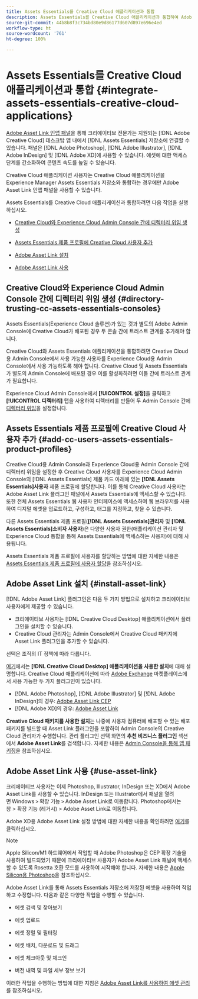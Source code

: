 ```yaml
---
title: Assets Essentials를 Creative Cloud 애플리케이션과 통합
description: Assets Essentials를 Creative Cloud 애플리케이션과 통합하여 Adobe Asset 링크 인앱 패널을 사용하여 지원되는 [!DNL Adobe Creative Cloud] 데스크탑 애플리케이션 내에서 [!DNL Assets Essentials] 저장소에 연결할 수 있습니다.
source-git-commit: 44b8b8f3c734bd80e9d86177d607d897e696e4ed
workflow-type: ht
source-wordcount: '761'
ht-degree: 100%

---
```


# Assets Essentials를 Creative Cloud 애플리케이션과 통합 {#integrate-assets-essentials-creative-cloud-applications}

[Adobe Asset Link 인앱 패널](https://www.adobe.com/kr/creativecloud/business/enterprise/adobe-asset-link.html)을 통해 크리에이티브 전문가는 지원되는 [!DNL Adobe Creative Cloud] 데스크탑 앱 내에서 [!DNL Assets Essentials] 저장소에 연결할 수 있습니다. 패널은 [!DNL Adobe Photoshop], [!DNL Adobe Illustrator], [!DNL Adobe InDesign] 및 [!DNL Adobe XD]에 사용할 수 있습니다. 에셋에 대한 액세스 단계를 간소화하여 콘텐츠 속도를 높일 수 있습니다.

Creative Cloud 애플리케이션 사용자는 Creative Cloud 애플리케이션을 Experience Manager Assets Essentials 저장소와 통합하는 경우에만 Adobe Asset Link 인앱 패널을 사용할 수 있습니다.

Assets Essentials를 Creative Cloud 애플리케이션과 통합하려면 다음 작업을 실행하십시오.

* [Creative Cloud와 Experience Cloud Admin Console 간에 디렉터리 위임 생성](#directory-trusting-cc-assets-essentials-consoles)

* [Assets Essentials 제품 프로필에 Creative Cloud 사용자 추가](#add-cc-users-assets-essentials-product-profiles)

* [Adobe Asset Link 설치](#install-asset-link)

* [Adobe Asset Link 사용](#use-asset-link)

## Creative Cloud와 Experience Cloud Admin Console 간에 디렉터리 위임 생성 {#directory-trusting-cc-assets-essentials-consoles}

Assets Essentials(Experience Cloud 솔루션)가 있는 것과 별도의 Adobe Admin Console에 Creative Cloud가 배포된 경우 두 콘솔 간에 트러스트 관계를 추가해야 합니다.

Creative Cloud와 Assets Essentials 애플리케이션을 통합하려면 Creative Cloud용 Admin Console에서 사용 가능한 사용자를 Experience Cloud용 Admin Console에서 사용 가능하도록 해야 합니다. Creative Cloud 및 Assets Essentials가 별도의 Admin Console에 배포된 경우 이를 활성화하려면 이들 간에 트러스트 관계가 필요합니다.

Experience Cloud Admin Console에서 **[!UICONTROL 설정]**&#x200B;을 클릭하고 **[!UICONTROL 디렉터리]** 탭을 사용하여 디렉터리를 만들어 두 Admin Console 간에 [디렉터리 위임](https://helpx.adobe.com/kr/enterprise/using/set-up-identity.html#directory-trusting)을 설정합니다.

## Assets Essentials 제품 프로필에 Creative Cloud 사용자 추가 {#add-cc-users-assets-essentials-product-profiles}

Creative Cloud용 Admin Console과 Experience Cloud용 Admin Console 간에 디렉터리 위임을 설정한 후 Creative Cloud 사용자를 Experience Cloud Admin Console의 [!DNL Assets Essentials] 제품 카드 아래에 있는 **[!DNL Assets Essentials]사용자** 제품 프로필에 할당합니다. 이를 통해 Creative Cloud 사용자는 Adobe Asset Link 플러그인 패널에서 Assets Essentials에 액세스할 수 있습니다. 또한 전체 Assets Essentials 웹 사용자 인터페이스에 액세스하여 웹 브라우저를 사용하여 디지털 에셋을 업로드하고, 구성하고, 태그를 지정하고, 찾을 수 있습니다.

다른 Assets Essentials 제품 프로필(**[!DNL Assets Essentials]관리자** 및 **[!DNL Assets Essentials]소비자 사용자**)은 다양한 사용자 권한(애플리케이션 관리자 및 Experience Cloud 통합을 통해 Assets Essentials에 액세스하는 사용자)에 대해 사용됩니다.

Assets Essentials 제품 프로필에 사용자를 할당하는 방법에 대한 자세한 내용은 [Assets Essentials 제품 프로필에 사용자 할당](deploy-administer.md#add-users-to-product-profiles)을 참조하십시오.

## Adobe Asset Link 설치 {#install-asset-link}

[!DNL Adobe Asset Link] 플러그인은 다음 두 가지 방법으로 설치하고 크리에이티브 사용자에게 제공할 수 있습니다.

* 크리에이티브 사용자는 [!DNL Creative Cloud Desktop] 애플리케이션에서 플러그인을 설치할 수 있습니다.
* Creative Cloud 관리자는 Admin Console에서 Creative Cloud 패키지에 Asset Link 플러그인을 추가할 수 있습니다.

선택은 조직의 IT 정책에 따라 다릅니다.

[여기](https://helpx.adobe.com/kr/creative-cloud/kb/installingextensionsandaddons.html)에서는 **[!DNL Creative Cloud Desktop] 애플리케이션을 사용한 설치**&#x200B;에 대해 설명합니다. Creative Cloud 애플리케이션에 따라 [Adobe Exchange](https://exchange.adobe.com/) 마켓플레이스에서 사용 가능한 두 가지 플러그인이 있습니다.

* [!DNL Adobe Photoshop], [!DNL Adobe Illustrator] 및 [!DNL Adobe InDesign]의 경우: [Adobe Asset Link CEP](https://exchange.adobe.com/creativecloud.details.106875.adobe-asset-link-cep.html)
* [!DNL Adobe XD]의 경우: [Adobe Asset Link](https://exchange.adobe.com/creativecloud/plugindetails.html/app/cc/61d229b9)

**Creative Cloud 패키지를 사용한 설치**&#x200B;는 나중에 사용자 컴퓨터에 배포할 수 있는 배포 패키지를 빌드할 때 Asset Link 플러그인을 포함하여 Admin Console의 Creative Cloud 관리자가 수행합니다. 관리 플러그인 선택 화면의 **추천 비즈니스 플러그인** 섹션에서 **Adobe Asset Link**&#x200B;를 검색합니다. 자세한 내용은 [Admin Console을 통해 앱 패키징](https://helpx.adobe.com/kr/enterprise/using/package-apps-admin-console.html)을 참조하십시오.

## Adobe Asset Link 사용 {#use-asset-link}

크리에이티브 사용자는 이제 Photoshop, Illustrator, InDesign 또는 XD에서 Adobe Asset Link를 사용할 수 있습니다. InDesign 또는 Illustrator에서 패널을 열려면 Windows > 확장 기능 > Adobe Asset Link로 이동합니다. Photoshop에서는 창 > 확장 기능 (레거시) > Adobe Asset Link로 이동합니다.

Adobe XD용 Adobe Asset Link 설정 방법에 대한 자세한 내용을 확인하려면 [여기](https://helpx.adobe.com/enterprise/using/adobe-asset-link-for-xd.html)를 클릭하십시오.

>[!NOTE]
>
>Apple Silicon/M1 하드웨어에서 작업할 때 Adobe Photoshop은 CEP 확장 기술을 사용하여 빌드되었기 때문에 크리에이티브 사용자가 Adobe Asset Link 패널에 액세스할 수 있도록 Rosetta 호환 모드를 사용하여 시작해야 합니다. 자세한 내용은 [Apple Silicon용 Photoshop](https://helpx.adobe.com/photoshop/kb/photoshop-for-apple-silicon.html)을 참조하십시오.


Adobe Asset Link를 통해 Assets Essentials 저장소에 저장된 에셋을 사용하여 작업하고 수정합니다. 다음과 같은 다양한 작업을 수행할 수 있습니다.

* 에셋 검색 및 찾아보기

* 에셋 업로드

* 에셋 정렬 및 필터링

* 에셋 배치, 다운로드 및 드래그

* 에셋 체크아웃 및 체크인

* 버전 내역 및 파일 세부 정보 보기

이러한 작업을 수행하는 방법에 대한 지침은 [Adobe Asset Link를 사용하여 에셋 관리](https://helpx.adobe.com/in/enterprise/using/manage-assets-using-adobe-asset-link.html)를 참조하십시오.
